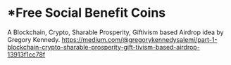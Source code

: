 # *Free Social Benefit Coins 
A Blockchain, Crypto, Sharable Prosperity, Giftivism based Airdrop idea by Gregory Kennedy.
https://medium.com/@gregorykennedysalemi/part-1-blockchain-crypto-sharable-prosperity-gift-tivism-based-airdrop-13913f1cc78f






